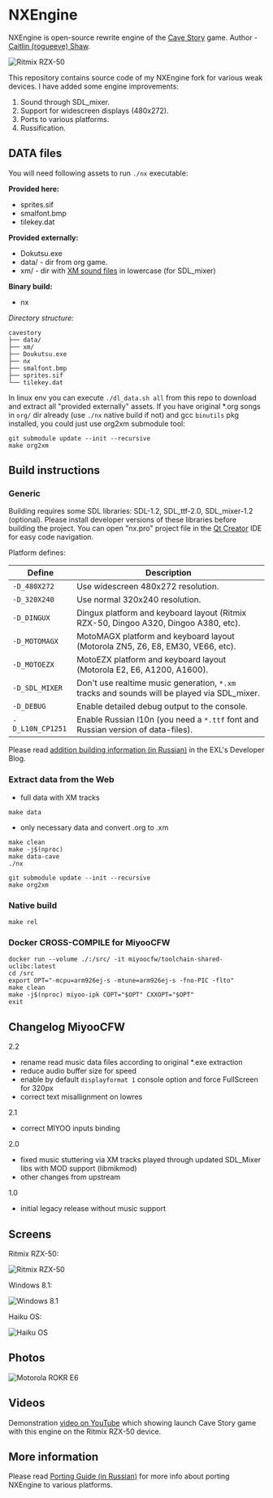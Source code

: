 NXEngine
========

NXEngine is open-source rewrite engine of the [Cave Story](https://en.wikipedia.org/wiki/Cave_Story) game. Author - [Caitlin (rogueeve) Shaw](http://nxengine.sourceforge.net/).

![Ritmix RZX-50](screens/Cave_Story_Ritmix_1.png)

This repository contains source code of my NXEngine fork for various weak devices. I have added some engine improvements:

1. Sound through SDL_mixer.
2. Support for widescreen displays (480x272).
3. Ports to various platforms.
4. Russification.

## DATA files

You will need following assets to run `./nx` executable:

**Provided here:**
- sprites.sif
- smalfont.bmp
- tilekey.dat

**Provided externally:**
- Dokutsu.exe
- data/ - dir from org game.
- xm/ - dir with [XM sound files](https://github.com/Apaczer/NXEngine/blob/6c5f0ca89ca9140459bfa98be140077fa97cd2de/sound/sound.cpp#L30) in lowercase (for SDL_mixer)

**Binary build:**
- nx

_Directory structure:_
```
cavestory
├── data/
├── xm/
├── Doukutsu.exe
├── nx
├── smalfont.bmp
├── sprites.sif
└── tilekey.dat
```

In linux env you can execute `./dl_data.sh all` from this repo to download and extract all "provided externally" assets.
If you have original *.org songs in `org/` dir already (use `./nx` native build if not) and gcc `binutils` pkg installed, you could just use org2xm submodule tool:
```
git submodule update --init --recursive
make org2xm
```

## Build instructions

### Generic

Building requires some SDL libraries: SDL-1.2, SDL_ttf-2.0, SDL_mixer-1.2 (optional). Please install developer versions of these libraries before building the project. You can open "nx.pro" project file in the [Qt Creator](https://www.qt.io/download) IDE for easy code navigation.

Platform defines:

| Define | Description |
| --- | --- |
| `-D_480X272` | Use widescreen 480x272 resolution. |
| `-D_320X240` | Use normal 320x240 resolution. |
| `-D_DINGUX` | Dingux platform and keyboard layout (Ritmix RZX-50, Dingoo A320, Dingoo A380, etc). |
| `-D_MOTOMAGX` | MotoMAGX platform and keyboard layout (Motorola ZN5, Z6, E8, EM30, VE66, etc). |
| `-D_MOTOEZX` | MotoEZX platform and keyboard layout (Motorola E2, E6, A1200, A1600). |
| `-D_SDL_MIXER` | Don't use realtime music generation, `*.xm` tracks and sounds will be played via SDL_mixer. |
| `-D_DEBUG` | Enable detailed debug output to the console. |
| `-D_L10N_CP1251` | Enable Russian l10n (you need a `*.ttf` font and Russian version of data-files). |

Please read [addition building information (in Russian)](http://exlmoto.ru/nxengine/#3) in the EXL's Developer Blog.

### Extract data from the Web
- full data with XM tracks
```
make data
```
- only necessary data and convert .org to .xm
```
make clean
make -j$(nproc)
make data-cave
./nx

git submodule update --init --recursive
make org2xm
```

### Native build

```
make rel
```

### Docker CROSS-COMPILE for MiyooCFW

```
docker run --volume ./:/src/ -it miyoocfw/toolchain-shared-uclibc:latest
cd /src
export OPT="-mcpu=arm926ej-s -mtune=arm926ej-s -fno-PIC -flto"
make clean
make -j$(nproc) miyoo-ipk COPT="$OPT" CXXOPT="$OPT"
exit
```

## Changelog MiyooCFW

2.2

- rename read music data files according to original *.exe extraction
- reduce audio buffer size for speed
- enable by default `displayformat 1` console option and force FullScreen for 320px
- correct text misallignment on lowres

2.1

- correct MIYOO inputs binding

2.0

- fixed music stuttering via XM tracks played through updated SDL_Mixer libs with MOD support (libmikmod)
- other changes from upstream

1.0

- initial legacy release without music support

## Screens

Ritmix RZX-50:

![Ritmix RZX-50](screens/Cave_Story_Ritmix_2.png)

Windows 8.1:

![Windows 8.1](screens/Cave_Story_Windows.png)

Haiku OS:

![Haiku OS](screens/Cave_Story_HaikuOS.png)

## Photos

![Motorola ROKR E6](platform/EZX/NXEngine-EZX-ROKR_E6.jpg)

## Videos

Demonstration [video on YouTube](https://youtu.be/aZPgX9Ismq4) which showing launch Cave Story game with this engine on the Ritmix RZX-50 device.

## More information

Please read [Porting Guide (in Russian)](http://exlmoto.ru/nxengine) for more info about porting NXEngine to various platforms.
